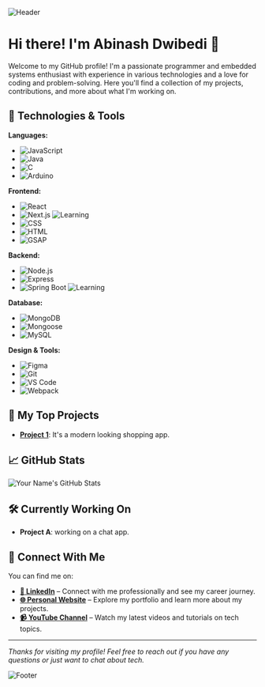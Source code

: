 

<!--
**AbinashDwibedi/AbinashDwibedi** is a ✨ _special_ ✨ repository because its `README.md` (this file) appears on your GitHub profile.

Here are some ideas to get you started:

- 🔭 I’m currently working on ...
- 🌱 I’m currently learning ...
- 👯 I’m looking to collaborate on ...
- 🤔 I’m looking for help with ...
- 💬 Ask me about ...
- 📫 How to reach me: ...
- 😄 Pronouns: ...
- ⚡ Fun fact: ...
-->
![Header](https://img.freepik.com/free-photo/workplace-business-modern-male-accessories-laptop-black-background_155003-3944.jpg?size=626&ext=jpg&ga=GA1.1.1993730573.1722411552&semt=ais_hybrid)
<!-- ![Header](https://img.freepik.com/free-photo/motherboard-background_23-2151733819.jpg?size=626&ext=jpg&ga=GA1.1.1993730573.1722411552&semt=ais_hybrid) -->



# Hi there! I'm Abinash Dwibedi 👋

Welcome to my GitHub profile! I'm a passionate programmer and embedded systems enthusiast with experience in various technologies and a love for coding and problem-solving. Here you'll find a collection of my projects, contributions, and more about what I'm working on.

## 🔧 Technologies & Tools

**Languages:**
- ![JavaScript](https://img.shields.io/badge/JavaScript-F7DF1E?style=flat&logo=javascript&logoColor=black)
- ![Java](https://img.shields.io/badge/Java-007396?style=flat&logo=java&logoColor=white)
- ![C](https://img.shields.io/badge/-C-black?style=flat&logo=c&logoColor=white)
- ![Arduino](https://img.shields.io/badge/Arduino-00979D?style=flat&logo=arduino&logoColor=white)

**Frontend:**
- ![React](https://img.shields.io/badge/React-61DAFB?style=flat&logo=react&logoColor=black)
- ![Next.js](https://img.shields.io/badge/Next.js-000000?style=flat&logo=next.js&logoColor=white) ![Learning](https://img.shields.io/badge/Currently%20Learning-blue?style=flat&logo=education&logoColor=white)
- ![CSS](https://img.shields.io/badge/CSS-1572B6?style=flat&logo=css3&logoColor=white)
- ![HTML](https://img.shields.io/badge/HTML-E34F26?style=flat&logo=html5&logoColor=white)
- ![GSAP](https://img.shields.io/badge/GSAP-88CE02?style=flat&logo=greensock&logoColor=white)

**Backend:**
- ![Node.js](https://img.shields.io/badge/Node.js-339933?style=flat&logo=node.js&logoColor=white)
- ![Express](https://img.shields.io/badge/Express-000000?style=flat&logo=express&logoColor=white)
- ![Spring Boot](https://img.shields.io/badge/Spring%20Boot-6DB33F?style=flat&logo=spring&logoColor=white) ![Learning](https://img.shields.io/badge/Currently%20Learning-blue?style=flat&logo=education&logoColor=white)

**Database:**
- ![MongoDB](https://img.shields.io/badge/MongoDB-47A248?style=flat&logo=mongodb&logoColor=white)
- ![Mongoose](https://img.shields.io/badge/Mongoose-8800FF?style=flat&logo=mongoose&logoColor=white)
- ![MySQL](https://img.shields.io/badge/MySQL-00758F?style=flat&logo=mysql&logoColor=white)

**Design & Tools:**
- ![Figma](https://img.shields.io/badge/Figma-F24E1E?style=flat&logo=figma&logoColor=white)
- ![Git](https://img.shields.io/badge/Git-F05032?style=flat&logo=git&logoColor=white)
- ![VS Code](https://img.shields.io/badge/VS%20Code-007ACC?style=flat&logo=visual-studio-code&logoColor=white)
- ![Webpack](https://img.shields.io/badge/webpack-8DD6F9?style=flat&logo=webpack&logoColor=black)


## 🌟 My Top Projects

- **[Project 1](https://github.com/AbinashDwibedi/eComm)**: It's a modern looking shopping app.


## 📈 GitHub Stats

![Your Name's GitHub Stats](https://github-readme-stats.vercel.app/api?username=AbinashDwibedi&show_icons=true&hide_title=true&hide=prs&count_private=true&hide_rank=false&hide_border=true&bg_color=000000&text_color=ffffff&icon_color=586069&title_color=0366d6)

## 🛠️ Currently Working On

- **Project A**: working on a chat app.
<!-- - **Project B**: Description of another ongoing project. -->

<!-- ## 📝 Blog & Articles

- [How I Built X with Y](https://medium.com/@your_username/how-i-built-x-with-y)
- [The Future of Z: What to Expect](https://medium.com/@your_username/the-future-of-z-what-to-expect) -->

## 🤝 Connect With Me

You can find me on:

- [**🔗 LinkedIn**](https://www.linkedin.com/in/abinash-dwibedi-a658b6241) – Connect with me professionally and see my career journey.
- [**🌐 Personal Website**](https://abinashdwibedi.github.io/AbinashDwibedi) – Explore my portfolio and learn more about my projects.
- [**📹 YouTube Channel**](https://www.youtube.com/@AbinashDwibedi) – Watch my latest videos and tutorials on tech topics.


<!--## 🚀 Fun Fact

Did you know that I ? 😄-->

---

_Thanks for visiting my profile! Feel free to reach out if you have any questions or just want to chat about tech._

![Footer](https://via.placeholder.com/1200x100/000000/fff?text=Have+a+great+day!)

